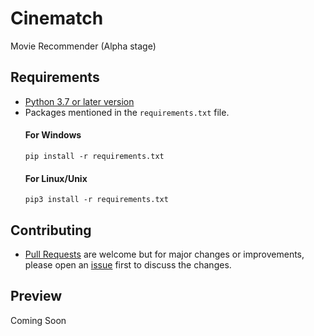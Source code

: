 # Cinematch
Movie Recommender (Alpha stage)

## Requirements
- [Python 3.7 or later version](https://www.python.org/downloads/)
- Packages mentioned in the `requirements.txt` file.
  #### For Windows
  ```
  pip install -r requirements.txt
  ```
  #### For Linux/Unix
  ```
  pip3 install -r requirements.txt
  ```
  
## Contributing
- [Pull Requests](https://github.com/lakshya076/DarkNotes/pulls) are welcome but for major changes or improvements, please open an [issue](https://github.com/lakshya076/DarkNotes/issues) first to discuss the changes.

## Preview
Coming Soon
